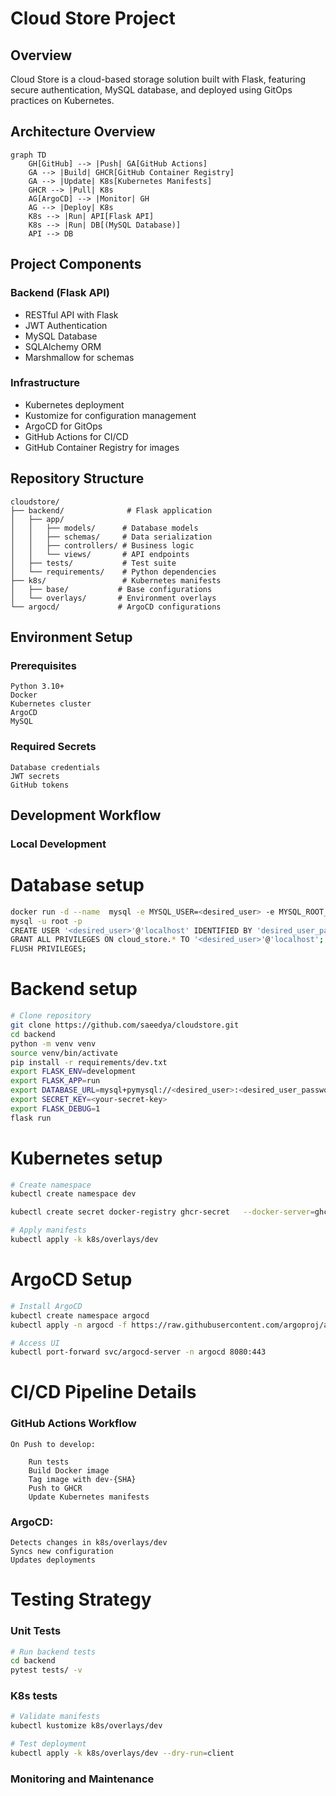 # Cloud Store Project

## Overview
Cloud Store is a cloud-based storage solution built with Flask, featuring secure authentication, MySQL database, and deployed using GitOps practices on Kubernetes.

## Architecture Overview
```mermaid
graph TD
    GH[GitHub] --> |Push| GA[GitHub Actions]
    GA --> |Build| GHCR[GitHub Container Registry]
    GA --> |Update| K8s[Kubernetes Manifests]
    GHCR --> |Pull| K8s
    AG[ArgoCD] --> |Monitor| GH
    AG --> |Deploy| K8s
    K8s --> |Run| API[Flask API]
    K8s --> |Run| DB[(MySQL Database)]
    API --> DB
```

## Project Components

### Backend (Flask API)
- RESTful API with Flask
- JWT Authentication
- MySQL Database
- SQLAlchemy ORM
- Marshmallow for schemas

### Infrastructure
- Kubernetes deployment
- Kustomize for configuration management
- ArgoCD for GitOps
- GitHub Actions for CI/CD
- GitHub Container Registry for images

## Repository Structure

```
cloudstore/
├── backend/              # Flask application
│   ├── app/
│   │   ├── models/      # Database models
│   │   ├── schemas/     # Data serialization
│   │   ├── controllers/ # Business logic
│   │   └── views/       # API endpoints
│   ├── tests/           # Test suite
│   └── requirements/    # Python dependencies
├── k8s/                 # Kubernetes manifests
│   ├── base/           # Base configurations
│   └── overlays/       # Environment overlays
└── argocd/             # ArgoCD configurations
```

## Environment Setup
### Prerequisites

    Python 3.10+
    Docker
    Kubernetes cluster
    ArgoCD
    MySQL

### Required Secrets

    Database credentials
    JWT secrets
    GitHub tokens

## Development Workflow

### Local Development
# Database setup
```bash
docker run -d --name  mysql -e MYSQL_USER=<desired_user> -e MYSQL_ROOT_PASSWORD=<desired_root_password> -e MYSQL_DATABASE=cloud_store -p 3306:3306 mysql:8
mysql -u root -p
CREATE USER '<desired_user>'@'localhost' IDENTIFIED BY 'desired_user_password>';
GRANT ALL PRIVILEGES ON cloud_store.* TO '<desired_user>'@'localhost';
FLUSH PRIVILEGES;
```

# Backend setup
```bash
# Clone repository
git clone https://github.com/saeedya/cloudstore.git
cd backend
python -m venv venv
source venv/bin/activate
pip install -r requirements/dev.txt
export FLASK_ENV=development
export FLASK_APP=run
export DATABASE_URL=mysql+pymysql://<desired_user>:<desired_user_password>@localhost:3306/cloud_store
export SECRET_KEY=<your-secret-key>
export FLASK_DEBUG=1
flask run
```
# Kubernetes setup
```bash
# Create namespace
kubectl create namespace dev

kubectl create secret docker-registry ghcr-secret   --docker-server=ghcr.io   --docker-username=saeedya   --docker-password=ghp_5Rgc5x6***************   --namespace=dev

# Apply manifests
kubectl apply -k k8s/overlays/dev
```

# ArgoCD Setup
```bash
# Install ArgoCD
kubectl create namespace argocd
kubectl apply -n argocd -f https://raw.githubusercontent.com/argoproj/argo-cd/stable/manifests/install.yaml

# Access UI
kubectl port-forward svc/argocd-server -n argocd 8080:443
```

# CI/CD Pipeline Details
### GitHub Actions Workflow

    On Push to develop:

        Run tests
        Build Docker image
        Tag image with dev-{SHA}
        Push to GHCR
        Update Kubernetes manifests

### ArgoCD:

    Detects changes in k8s/overlays/dev
    Syncs new configuration
    Updates deployments


# Testing Strategy

### Unit Tests
```bash
# Run backend tests
cd backend
pytest tests/ -v
```
### K8s tests
```bash
# Validate manifests
kubectl kustomize k8s/overlays/dev

# Test deployment
kubectl apply -k k8s/overlays/dev --dry-run=client
```

### Monitoring and Maintenance




